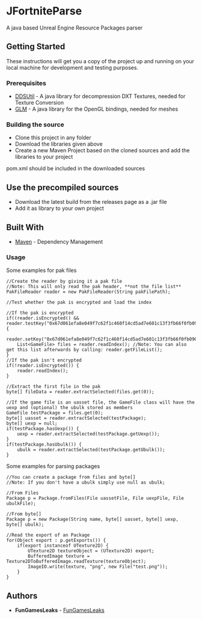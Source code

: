 # JFortniteParse

A java based Unreal Engine Resource Packages parser

## Getting Started

These instructions will get you a copy of the project up and running on your local machine for development and testing purposes.

### Prerequisites

* [DDSUtil](https://www65.zippyshare.com/v/UGKKwijC/file.html) - A java library for decompression DXT Textures, needed for Texture Conversion
* [GLM](https://www65.zippyshare.com/v/oD9j9MIj/file.html) - A java library for the OpenGL bindings, needed for meshes

### Building the source

* Clone this project in any folder
* Download the libraries given above
* Create a new Maven Project based on the cloned sources and add the libraries to your project

pom.xml should be included in the downloaded sources

## Use the precompiled sources

* Download the latest build from the releases page as a .jar file
* Add it as library to your own project

## Built With

* [Maven](https://maven.apache.org/) - Dependency Management

### Usage

Some examples for pak files
```
//Create the reader by giving it a pak file
//Note: This will only read the pak header, **not the file list**
PakFileReader reader = new PakFileReader(String pakFilePath);

//Test whether the pak is encrypted and load the index

//If the pak is encrypted
if((reader.isEncrypted() && reader.testKey("0x67d061efa8e049f7c62f1c460f14cd5ad7e601c13f3fb66f0fb090b72b721acc"))) {
	reader.setKey("0x67d061efa8e049f7c62f1c460f14cd5ad7e601c13f3fb66f0fb090b72b721acc");
	List<GameFile> files = reader.readIndex(); //Note: You can also get this list afterwards by calling: reader.getFileList();
}
//If the pak isn't encrypted
if(!reader.isEncrypted()) {
	reader.readIndex();
}

//Extract the first file in the pak
byte[] fileData = reader.extractSelected(files.get(0));

//If the game file is an uasset file, the GameFile class will have the uexp and (optional) the ubulk stored as members
GameFile testPackage = files.get(0);
byte[] uasset = reader.extractSelected(testPackage);
byte[] uexp = null;
if(testPackage.hasUexp()) {
	uexp = reader.extractSelected(testPackage.getUexp());
}
if(testPackage.hasUbulk()) {
	ubulk = reader.extractSelected(testPackage.getUbulk());
}
```

Some examples for parsing packages
```
//You can create a package from files and byte[]
//Note: If you don't have a ubulk simply use null as ubulk;

//From Files
Package p = Package.fromFiles(File uassetFile, File uexpFile, File ubulkFile);

//From byte[]
Package p = new Package(String name, byte[] uasset, byte[] uexp, byte[] ubulk);

//Read the export of an Package
for(Object export : p.getExports()) {
	if(export instanceof UTexture2D) {
		UTexture2D textureObject = (UTexture2D) export;
		BufferedImage texture = Texture2DToBufferedImage.readTexture(textureObject);
		ImageIO.write(texture, "png", new File("test.png"));
	}
}
```


## Authors

* **FunGamesLeaks** - [FunGamesLeaks](https://github.com/FunGamesLeaks)